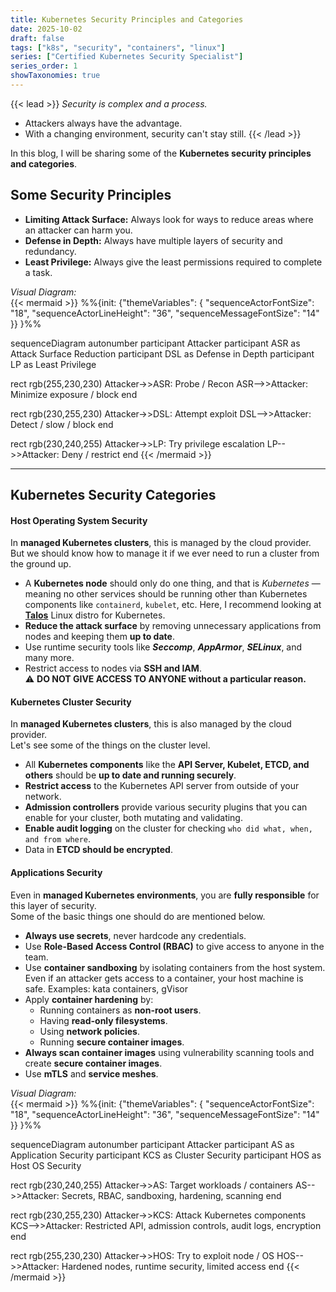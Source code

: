 ```yaml
---
title: Kubernetes Security Principles and Categories
date: 2025-10-02
draft: false
tags: ["k8s", "security", "containers", "linux"]
series: ["Certified Kubernetes Security Specialist"]
series_order: 1
showTaxonomies: true
---
```

{{< lead >}}
*Security is complex and a process.*  
 - Attackers always have the advantage.
 - With a changing environment, security can't stay still.
{{< /lead >}}

In this blog, I will be sharing some of the **Kubernetes security principles and categories**.

## Some Security Principles
- **Limiting Attack Surface:** Always look for ways to reduce areas where an attacker can harm you.
- **Defense in Depth:** Always have multiple layers of security and redundancy.
- **Least Privilege:** Always give the least permissions required to complete a task.

_Visual Diagram:_  
{{< mermaid >}}
%%{init: {"themeVariables": {
  "sequenceActorFontSize": "18",
  "sequenceActorLineHeight": "36",
  "sequenceMessageFontSize": "14"
}} }%%

sequenceDiagram
  autonumber
  participant Attacker
  participant ASR as Attack Surface Reduction
  participant DSL as Defense in Depth
  participant LP as Least Privilege

  rect rgb(255,230,230)
    Attacker->>ASR: Probe / Recon
    ASR-->>Attacker: Minimize exposure / block
  end

  rect rgb(230,255,230)
    Attacker->>DSL: Attempt exploit
    DSL-->>Attacker: Detect / slow / block
  end

  rect rgb(230,240,255)
    Attacker->>LP: Try privilege escalation
    LP-->>Attacker: Deny / restrict
  end
{{< /mermaid >}}

---

## Kubernetes Security Categories

#### Host Operating System Security
In **managed Kubernetes clusters**, this is managed by the cloud provider.  
But we should know how to manage it if we ever need to run a cluster from the ground up.

- A **Kubernetes node** should only do one thing, and that is _Kubernetes_ — meaning no other services should be running other than Kubernetes components like `containerd`, `kubelet`, etc. Here, I recommend looking at [**Talos**](https://www.talos.dev/) Linux distro for Kubernetes.
- **Reduce the attack surface** by removing unnecessary applications from nodes and keeping them **up to date**.
- Use runtime security tools like **_Seccomp_**, **_AppArmor_**, **_SELinux_**, and many more.
- Restrict access to nodes via **SSH and IAM**.  
  ⚠️ **DO NOT GIVE ACCESS TO ANYONE without a particular reason.**

#### Kubernetes Cluster Security
In **managed Kubernetes clusters**, this is also managed by the cloud provider.  
Let's see some of the things on the cluster level.

- All **Kubernetes components** like the **API Server, Kubelet, ETCD, and others** should be **up to date and running securely**.
- **Restrict access** to the Kubernetes API server from outside of your network.
- **Admission controllers** provide various security plugins that you can enable for your cluster, both mutating and validating.
- **Enable audit logging** on the cluster for checking `who did what, when, and from where`.
- Data in **ETCD should be encrypted**.

#### Applications Security
Even in **managed Kubernetes environments**, you are **fully responsible** for this layer of security.  
Some of the basic things one should do are mentioned below.

- **Always use secrets**, never hardcode any credentials.
- Use **Role-Based Access Control (RBAC)** to give access to anyone in the team.
- Use **container sandboxing** by isolating containers from the host system. Even if an attacker gets access to a container, your host machine is safe. Examples: kata containers, gVisor
- Apply **container hardening** by:  
  - Running containers as **non-root users**.  
  - Having **read-only filesystems**.  
  - Using **network policies**.  
  - Running **secure container images**.  
- **Always scan container images** using vulnerability scanning tools and create **secure container images**.
- Use **mTLS** and **service meshes**.

_Visual Diagram:_  
{{< mermaid >}}
%%{init: {"themeVariables": {
  "sequenceActorFontSize": "18",
  "sequenceActorLineHeight": "36",
  "sequenceMessageFontSize": "14"
}} }%%

sequenceDiagram
  autonumber
  participant Attacker
  participant AS as Application Security
  participant KCS as Cluster Security
  participant HOS as Host OS Security

  rect rgb(230,240,255)
    Attacker->>AS: Target workloads / containers
    AS-->>Attacker: Secrets, RBAC, sandboxing, hardening, scanning
  end

  rect rgb(230,255,230)
    Attacker->>KCS: Attack Kubernetes components
    KCS-->>Attacker: Restricted API, admission controls, audit logs, encryption
  end

  rect rgb(255,230,230)
    Attacker->>HOS: Try to exploit node / OS
    HOS-->>Attacker: Hardened nodes, runtime security, limited access
  end
{{< /mermaid >}}
